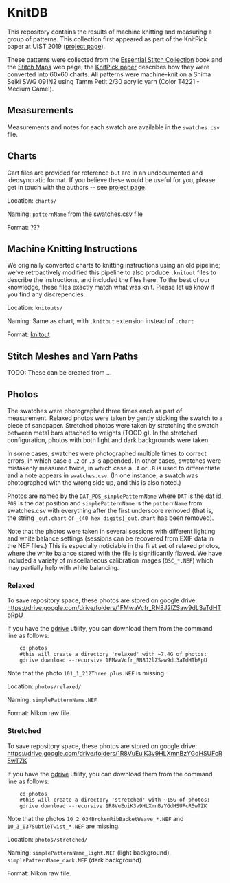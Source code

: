 # KnitDB

This repository contains the results of machine knitting and measuring a group of patterns.
This collection first appeared as part of the KnitPick paper at UIST 2019 ([project page](https://textiles-lab.github.io/publications/2019-knitpick/)).

These patterns were collected from the [Essential Stitch Collection](https://lccn.loc.gov/2009047907) book and the [Stitch Maps](https://stitch-maps.com/) web page; the [KnitPick paper](https://textiles-lab.github.io/publications/2019-knitpick/) describes how they were converted into 60x60 charts.
All patterns were machine-knit on a Shima Seiki SWG 091N2 using Tamm Petit 2/30 acrylic yarn (Color T4221 - Medium Camel).

## Measurements
Measurements and notes for each swatch are available in the ```swatches.csv``` file.

## Charts
Cart files are provided for reference but are in an undocumented and ideosyncratic format.
If you believe these would be useful for you, please get in touch with the authors -- see [project page](https://textiles-lab.github.io/projects/knitdb/).

Location: ```charts/```

Naming: ```patternName``` from the swatches.csv file

Format: ???

## Machine Knitting Instructions
We originally converted charts to knitting instructions using an old pipeline; we've retroactively modified this pipeline to also produce ```.knitout``` files to describe the instructions, and included the files here.
To the best of our knowledge, these files exactly match what was knit. Please let us know if you find any discrepencies.

Location: ```knitouts/```

Naming: Same as chart, with ```.knitout``` extension instead of ```.chart```

Format: [knitout](https://github.com/textiles-lab/knitout)

## Stitch Meshes and Yarn Paths
TODO: These can be created from ...


## Photos
The swatches were photographed three times each as part of measurement.
Relaxed photos were taken by gently sticking the swatch to a piece of sandpaper.
Stretched photos were taken by stretching the swatch between metal bars attached to weights (TOOD g).
In the stretched configuration, photos with both light and dark backgrounds were taken.

In some cases, swatches were photographed multiple times to correct errors, in which case a ```.2``` or ```.3``` is appended.
In other cases, swatches were mistakenly measured twice, in which case a ```.A``` or ```.B``` is used to differentiate and a note appears in ```swatches.csv```.
(In one instance, a swatch was photographed with the wrong side up, and this is also noted.)

Photos are named by the ```DAT_POS_simplePatternName``` where ```DAT``` is the dat id, ```POS``` is the dat position and ```simplePatternName``` is the ```patternName``` from swatches.csv with everything after the first underscore removed (that is, the string ```_out.chart``` or ```_{40 hex digits}_out.chart``` has been removed).

Note that the photos were taken in several sessions with different lighting and white balance settings (sessions can be recovered from EXIF data in the NEF files.)
This is especially noticiable in the first set of relaxed photos, where the white balance stored with the file is significantly flawed.
We have included a variety of miscellaneous calibration images (```DSC_*.NEF```) which may partially help with white balancing.

### Relaxed

To save repository space, these photos are stored on google drive:
https://drive.google.com/drive/folders/1FMwaVcfr_RN8J2lZSaw9dL3aTdHTbRpU

If you have the [gdrive](https://github.com/gdrive-org/gdrive) utility, you can download them from the command line as follows:
```
	cd photos
	#this will create a directory 'relaxed' with ~7.4G of photos:
	gdrive download --recursive 1FMwaVcfr_RN8J2lZSaw9dL3aTdHTbRpU
```

Note that the photo ```101_1_212Three plus.NEF``` is missing.

Location: ```photos/relaxed/```

Naming: ```simplePatternName.NEF```

Format: Nikon raw file.

### Stretched

To save repository space, these photos are stored on google drive:
https://drive.google.com/drive/folders/1R8VuEuiK3v9HLXmnBzYGdHSUFcR5wTZK

If you have the [gdrive](https://github.com/gdrive-org/gdrive) utility, you can download them from the command line as follows:
```
	cd photos
	#this will create a directory 'stretched' with ~15G of photos:
	gdrive download --recursive 1R8VuEuiK3v9HLXmnBzYGdHSUFcR5wTZK
```

Note that the photos ```10_2_034BrokenRibBacketWeave_*.NEF``` and ```10_3_037SubtleTwist_*.NEF``` are missing.

Location: ```photos/stretched/```

Naming: ```simplePatternName_light.NEF``` (light background), ```simplePatternName_dark.NEF``` (dark background)

Format: Nikon raw file.

